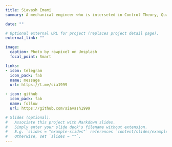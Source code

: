 ```yaml
---
title: Siavash Emami
summary: A mechanical engineer who is interseted in Control Theory, Quadcopters and Vector Dynamics.

date: ""

# Optional external URL for project (replaces project detail page).
external_link: ""

image:
  caption: Photo by rawpixel on Unsplash
  focal_point: Smart

links:
- icon: telegram
  icon_pack: fab
  name: message
  url: https://t.me/sia1999

- icon: github
  icon_pack: fab
  name: follow
  url: https://github.com/siavash1999

# Slides (optional).
#   Associate this project with Markdown slides.
#   Simply enter your slide deck's filename without extension.
#   E.g. `slides = "example-slides"` references `content/slides/example-slides.md`.
#   Otherwise, set `slides = ""`.
---
```

